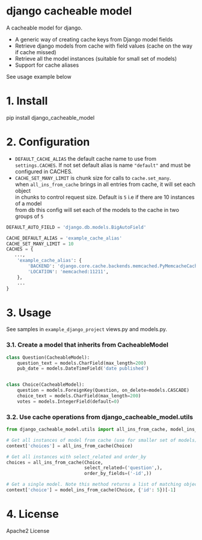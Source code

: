 # django cacheable model
A cacheable model for django.

* A generic way of creating cache keys from Django model fields
* Retrieve django models from cache with field values (cache on the way if cache missed)
* Retrieve all the model instances (suitable for small set of models)
* Support for cache aliases

See usage example below

# 1. Install
pip install django_cacheable_model

# 2. Configuration
* `DEFAULT_CACHE_ALIAS` the default cache name to use from `settings.CACHES`. 
   If not set default alias is name `"default"` and must be configured in CACHES.
* `CACHE_SET_MANY_LIMIT` is chunk size for calls to `cache.set_many`.  
   when `all_ins_from_cache` brings in all entries from cache, it will set each object  
   in chunks to control request size. Default is `5` i.e if there are 10 instances of a model  
   from db this config will set each of the models to the cache in two groups of `5`
```python
DEFAULT_AUTO_FIELD = 'django.db.models.BigAutoField'

CACHE_DEFAULT_ALIAS = 'example_cache_alias'
CACHE_SET_MANY_LIMIT = 10
CACHES = {
   ...,
    'example_cache_alias': {
        'BACKEND': 'django.core.cache.backends.memcached.PyMemcacheCache',
        'LOCATION': 'memcached:11211',
    },
    ...
}
```

# 3. Usage

See samples in  `example_django_project` views.py and models.py.

### 3.1. Create a model that inherits from CacheableModel
```python
class Question(CacheableModel):
    question_text = models.CharField(max_length=200)
    pub_date = models.DateTimeField('date published')


class Choice(CacheableModel):
    question = models.ForeignKey(Question, on_delete=models.CASCADE)
    choice_text = models.CharField(max_length=200)
    votes = models.IntegerField(default=0)
```

### 3.2. Use cache operations from django_cacheable_model.utils

```python
from django_cacheable_model.utils import all_ins_from_cache, model_ins_from_cache

# Get all instances of model from cache (use for smaller set of models)
context['choices'] = all_ins_from_cache(Choice)

# Get all instances with select_related and order_by
choices = all_ins_from_cache(Choice,
                             select_related=('question',),
                             order_by_fields=('-id',))

# Get a single model. Note this method returns a list of matching objects
context['choice'] = model_ins_from_cache(Choice, {'id': 5})[-1]
```

# 4. License
Apache2 License
